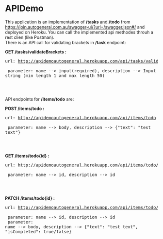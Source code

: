 # APIDemo

This application is an implementation of <b>/tasks</b> and <b>/todo</b> from https://join.autogeneral.com.au/swagger-ui/?url=/swagger.json#/ and 
deployed on Heroku. You can call the implemented api methodes throuh a rest clien (like Postman).   
There is an API call for validating brackets in <b>/task</b> endpoint:

<b>GET   /tasks/validateBrackets :</b><br/>
      <pre>url: http://apidemoautogeneral.herokuapp.com/api/tasks/validateBrackets <br/> 
      parameter: name --> input(required),   description --> Input string (min length 1 and max length 50)<br/>
</pre><br/>

API endpoints for <b>/items/todo</b> are: 

<b>POST   /items/todo :</b><br/>
      <pre>url: http://apidemoautogeneral.herokuapp.com/api/items/todo <br/> 
      parameter: name --> body,   description --> {"text": "test text"}<br/>
</pre><br/>

<b>GET   /items/todo{id} :</b><br/>
      <pre>url: http://apidemoautogeneral.herokuapp.com/api/items/todo/{id} <br/> 
      parameter: name --> id,   description --> id<br/>
</pre><br/>

<b>PATCH /items/todo{id} :</b><br/>
      <pre>url: http://apidemoautogeneral.herokuapp.com/api/items/todo/{id} <br/> 
      parameter: name --> id,   description --> id<br/>
      parameter: name --> body,   description --> {"text": "test text", "isCompleted": true/false}<br/>
</pre><br/>
